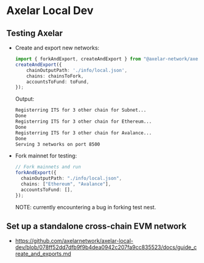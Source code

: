 # Axelar Local Dev

## Testing Axelar

- Create and export new networks:

  ```typescript
  import { forkAndExport, createAndExport } from "@axelar-network/axelar-local-dev";
  createAndExport({
      chainOutputPath: './info/local.json',
      chains: chainsToFork,
      accountsToFund: toFund,
  });
  ```

  Output:

  ```sh
  Registerring ITS for 3 other chain for Subnet...
  Done
  Registerring ITS for 3 other chain for Ethereum...
  Done
  Registerring ITS for 3 other chain for Avalance...
  Done
  Serving 3 networks on port 8500
  ```


- Fork mainnet for testing:

  ```typescript
  // Fork mainnets and run
  forkAndExport({
    chainOutputPath: "./info/local.json",
    chains: ["Ethereum", "Avalance"],
    accountsToFund: [],
  });
  ```

  NOTE: currently encountering a bug in forking test nest.



## Set up a standalone cross-chain EVM network

- https://github.com/axelarnetwork/axelar-local-dev/blob/078ff52dd7dfb9f9b4dea0942c207fa9cc835523/docs/guide_create_and_exports.md
